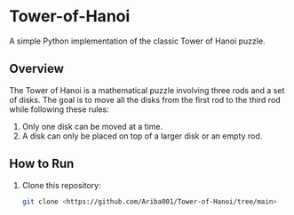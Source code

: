 # Tower-of-Hanoi 

A simple Python implementation of the classic Tower of Hanoi puzzle.

## Overview
The Tower of Hanoi is a mathematical puzzle involving three rods and a set of disks. The goal is to move all the disks from the first rod to the third rod while following these rules:
1. Only one disk can be moved at a time.
2. A disk can only be placed on top of a larger disk or an empty rod.

## How to Run
1. Clone this repository:
   ```bash
   git clone <https://github.com/Ariba001/Tower-of-Hanoi/tree/main>
